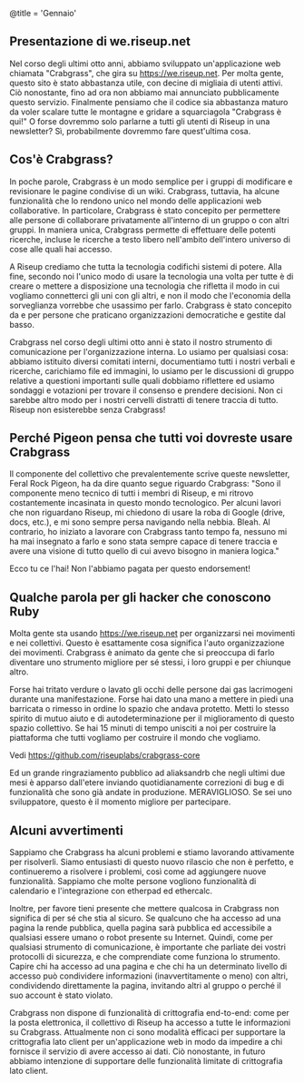 @title = 'Gennaio'

Presentazione di we.riseup.net
-----------------------------------------------------------

Nel corso degli ultimi otto anni, abbiamo sviluppato un'applicazione web chiamata "Crabgrass", che gira su https://we.riseup.net. Per molta gente, questo sito è stato abbastanza utile, con decine di migliaia di utenti attivi. Ciò nonostante, fino ad ora non abbiamo mai annunciato pubblicamente questo servizio. Finalmente pensiamo che il codice sia abbastanza maturo da voler scalare tutte le montagne e gridare a squarciagola "Crabgrass è qui!" O forse dovremmo solo parlarne a tutti gli utenti di Riseup in una newsletter? Sì, probabilmente dovremmo fare quest'ultima cosa.

Cos'è Crabgrass?
-----------------------------------------------------------

In poche parole, Crabgrass è un modo semplice per i gruppi di modificare e revisionare le pagine condivise di un wiki. Crabgrass, tuttavia, ha alcune funzionalità che lo rendono unico nel mondo delle applicazioni web collaborative. In particolare, Crabgrass è stato concepito per permettere alle persone di collaborare privatamente all'interno di un gruppo o con altri gruppi. In maniera unica, Crabgrass permette di effettuare delle potenti ricerche, incluse le ricerche a testo libero nell'ambito dell'intero universo di cose alle quali hai accesso.

A Riseup crediamo che tutta la tecnologia codifichi sistemi di potere. Alla fine, secondo noi l'unico modo di usare la tecnologia una volta per tutte è di creare o mettere a disposizione una tecnologia che rifletta il modo in cui vogliamo connetterci gli uni con gli altri, e non il modo che l'economia della sorveglianza vorrebbe che usassimo per farlo. Crabgrass è stato concepito da e per persone che praticano organizzazioni democratiche e gestite dal basso.

Crabgrass nel corso degli ultimi otto anni è stato il nostro strumento di comunicazione per l'organizzazione interna. Lo usiamo per qualsiasi cosa: abbiamo istituito diversi comitati interni, documentiamo tutti i nostri verbali e ricerche, carichiamo file ed immagini, lo usiamo per le discussioni di gruppo relative a questioni importanti sulle quali dobbiamo riflettere ed usiamo sondaggi e votazioni per trovare il consenso e prendere decisioni. Non ci sarebbe altro modo per i nostri cervelli distratti di tenere traccia di tutto. Riseup non esisterebbe senza Crabgrass!

Perché Pigeon pensa che tutti voi dovreste usare Crabgrass
-----------------------------------------------------------

Il componente del collettivo che prevalentemente scrive queste newsletter, Feral Rock Pigeon, ha da dire quanto segue riguardo Crabgrass: "Sono il componente meno tecnico di tutti i membri di Riseup, e mi ritrovo costantemente incasinata in questo mondo tecnologico. Per alcuni lavori che non riguardano Riseup, mi chiedono di usare la roba di Google (drive, docs, etc.), e mi sono sempre persa navigando nella nebbia. Bleah. Al contrario, ho iniziato a lavorare con Crabgrass tanto tempo fa, nessuno mi ha mai insegnato a farlo e sono stata sempre capace di tenere traccia e avere una visione di tutto quello di cui avevo bisogno in maniera logica."

Ecco tu ce l'hai! Non l'abbiamo pagata per questo endorsement!

Qualche parola per gli hacker che conoscono Ruby
-----------------------------------------------------------

Molta gente sta usando https://we.riseup.net per organizzarsi nei movimenti e nei collettivi. Questo è esattamente cosa significa l'auto organizzazione dei movimenti. Crabgrass è animato da gente che si preoccupa di farlo diventare uno strumento migliore per sé stessi, i loro gruppi e per chiunque altro.

Forse hai tritato verdure o lavato gli occhi delle persone dai gas lacrimogeni durante una manifestazione. Forse hai dato una mano a mettere in piedi una barricata o rimesso in ordine lo spazio che andava protetto. Metti lo stesso spirito di mutuo aiuto e di autodeterminazione per il miglioramento di questo spazio collettivo. Se hai 15 minuti di tempo unisciti a noi per costruire la piattaforma che tutti vogliamo per costruire il mondo che vogliamo.

Vedi https://github.com/riseuplabs/crabgrass-core

Ed un grande ringraziamento pubblico ad aliaksandrb che negli ultimi due mesi è apparso dall'etere inviando quotidianamente correzioni di bug e di funzionalità che sono già andate in produzione. MERAVIGLIOSO. Se sei uno sviluppatore, questo è il momento migliore per partecipare.

Alcuni avvertimenti
-----------------------------------------------------------

Sappiamo che Crabgrass ha alcuni problemi e stiamo lavorando attivamente per risolverli. Siamo entusiasti di questo nuovo rilascio che non è perfetto, e continueremo a risolvere i problemi, così come ad aggiungere nuove funzionalità. Sappiamo che molte persone vogliono funzionalità di calendario e l'integrazione con etherpad ed ethercalc.

Inoltre, per favore tieni presente che mettere qualcosa in Crabgrass non significa di per sé che stia al sicuro. Se qualcuno che ha accesso ad una pagina la rende pubblica, quella pagina sarà pubblica ed accessibile a qualsiasi essere umano o robot presente su Internet. Quindi, come per qualsiasi strumento di comunicazione, è importante che parliate dei vostri protocolli di sicurezza, e che comprendiate come funziona lo strumento. Capire chi ha accesso ad una pagina e che chi ha un determinato livello di accesso può condividere informazioni (inavvertitamente o meno) con altri, condividendo direttamente la pagina, invitando altri al gruppo o perché il suo account è stato violato.

Crabgrass non dispone di funzionalità di crittografia end-to-end: come per la posta elettronica, il collettivo di Riseup ha accesso a tutte le informazioni su Crabgrass. Attualmente non ci sono modalità efficaci per supportare la crittografia lato client per un'applicazione web in modo da impedire a chi fornisce il servizio di avere accesso ai dati. Ciò nonostante, in futuro abbiamo intenzione di supportare delle funzionalità limitate di crittografia lato client.
